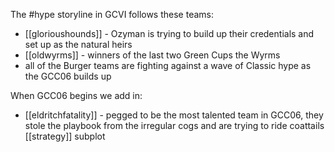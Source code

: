 The #hype storyline in GCVI follows these teams:

* [[glorioushounds]] - Ozyman is trying to build up their credentials and set up as the natural heirs
* [[oldwyrms]] - winners of the last two Green Cups the Wyrms
* all of the Burger teams are fighting against a wave of Classic hype as the GCC06 builds up

When GCC06 begins we add in:

* [[eldritchfatality]] - pegged to be the most talented team in GCC06, they stole the playbook from the irregular cogs and are trying to ride coattails [[strategy]] subplot